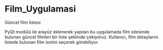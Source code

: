 # Film_Uygulamasi
Güncel film listesi

PyQt modülü ile arayüz eklenerek yapılan bu uygulamada film sitesinde bulunan güncel filmleri bir liste şeklinde çekiyoruz. 
Kullanıcı, film detaylarını listede bulunan film ismini seçerek görebiliyor.
